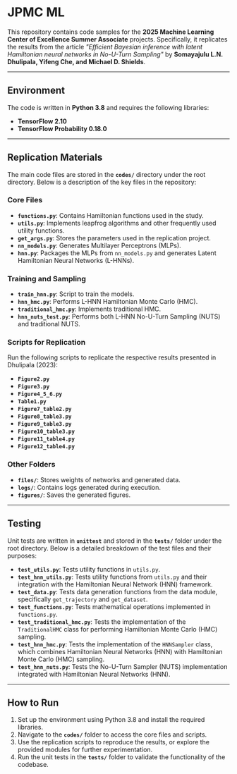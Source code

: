 # JPMC ML

This repository contains code samples for the **2025 Machine Learning Center of Excellence Summer Associate** projects. Specifically, it replicates the results from the article *"Efficient Bayesian inference with latent Hamiltonian neural networks in No-U-Turn Sampling"* by **Somayajulu L.N. Dhulipala, Yifeng Che, and Michael D. Shields**.

---

## Environment

The code is written in **Python 3.8** and requires the following libraries:

- **TensorFlow 2.10**
- **TensorFlow Probability 0.18.0**

---

## Replication Materials

The main code files are stored in the **`codes/`** directory under the root directory. Below is a description of the key files in the repository:

### Core Files
- **`functions.py`**: Contains Hamiltonian functions used in the study.
- **`utils.py`**: Implements leapfrog algorithms and other frequently used utility functions.
- **`get_args.py`**: Stores the parameters used in the replication project.
- **`nn_models.py`**: Generates Multilayer Perceptrons (MLPs).
- **`hnn.py`**: Packages the MLPs from `nn_models.py` and generates Latent Hamiltonian Neural Networks (L-HNNs).

### Training and Sampling
- **`train_hnn.py`**: Script to train the models.
- **`hnn_hmc.py`**: Performs L-HNN Hamiltonian Monte Carlo (HMC).
- **`traditional_hmc.py`**: Implements traditional HMC.
- **`hnn_nuts_test.py`**: Performs both L-HNN No-U-Turn Sampling (NUTS) and traditional NUTS.

### Scripts for Replication
Run the following scripts to replicate the respective results presented in Dhulipala (2023):

- **`Figure2.py`**
- **`Figure3.py`**
- **`Figure4_5_6.py`**
- **`Table1.py`**
- **`Figure7_table2.py`**
- **`Figure8_table3.py`**
- **`Figure9_table3.py`**
- **`Figure10_table3.py`**
- **`Figure11_table4.py`**
- **`Figure12_table4.py`**

### Other Folders
- **`files/`**: Stores weights of networks and generated data.
- **`logs/`**: Contains logs generated during execution.
- **`figures/`**: Saves the generated figures.

---

## Testing

Unit tests are written in **`unittest`** and stored in the **`tests/`** folder under the root directory. Below is a detailed breakdown of the test files and their purposes:

- **`test_utils.py`**: Tests utility functions in `utils.py`.
- **`test_hnn_utils.py`**: Tests utility functions from `utils.py` and their integration with the Hamiltonian Neural Network (HNN) framework.
- **`test_data.py`**: Tests data generation functions from the data module, specifically `get_trajectory` and `get_dataset`.
- **`test_functions.py`**: Tests mathematical operations implemented in `functions.py`.
- **`test_traditional_hmc.py`**: Tests the implementation of the `TraditionalHMC` class for performing Hamiltonian Monte Carlo (HMC) sampling.
- **`test_hnn_hmc.py`**: Tests the implementation of the `HNNSampler` class, which combines Hamiltonian Neural Networks (HNN) with Hamiltonian Monte Carlo (HMC) sampling.
- **`test_hnn_nuts.py`**: Tests the No-U-Turn Sampler (NUTS) implementation integrated with Hamiltonian Neural Networks (HNN).

---

## How to Run

1. Set up the environment using Python 3.8 and install the required libraries.
2. Navigate to the **`codes/`** folder to access the core files and scripts.
3. Use the replication scripts to reproduce the results, or explore the provided modules for further experimentation.
4. Run the unit tests in the **`tests/`** folder to validate the functionality of the codebase.